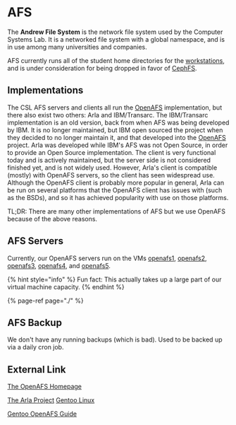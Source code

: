 # AFS

The **Andrew File System** is the network file system used by the Computer Systems Lab. It is a networked file system with a global namespace, and is in use among many universities and companies.

AFS currently runs all of the student home directories for the [workstations](../../../services/workstations/), and is under consideration for being dropped in favor of [CephFS](../cephfs.md).

## Implementations

The CSL AFS servers and clients all run the [OpenAFS](openafs.md) implementation, but there also exist two others: Arla and IBM/Transarc. The IBM/Transarc implementation is an old version, back from when AFS was being developed by IBM. It is no longer maintained, but IBM open sourced the project when they decided to no longer maintain it, and that developed into the [OpenAFS](openafs.md) project. Arla was developed while IBM's AFS was not Open Source, in order to provide an Open Source implementation. The client is very functional today and is actively maintained, but the server side is not considered finished yet, and is not widely used. However, Arla's client is compatible \(mostly\) with OpenAFS servers, so the client has seen widespread use. Although the OpenAFS client is probably more popular in general, Arla can be run on several platforms that the OpenAFS client has issues with \(such as the BSDs\), and so it has achieved popularity with use on those platforms.

TL;DR: There are many other implementations of AFS but we use OpenAFS because of the above reasons.

## AFS Servers

Currently, our OpenAFS servers run on the VMs [openafs1](../../../machines/vm-servers/gorgona.md), [openafs2](../../../machines/vm-servers/galapagos.md), [openafs3](../../../machines/vm-servers/antipodes.md), [openafs4](../../../machines/vm-servers/chatham.md), and [openafs5](../../../machines/vm-servers/cocos.md). 

{% hint style="info" %}
Fun fact: This actually takes up a large part of our virtual machine capacity.
{% endhint %}

{% page-ref page="./" %}

## AFS Backup

We don't have any running backups \(which is bad\). Used to be backed up via a daily cron job.

## External Link

[The OpenAFS Homepage](http://www.openafs.org/) 

[The Arla Project](http://www.stacken.kth.se/projekt/arla/) [Gentoo Linux ](http://www.gentoo.org/doc/en/openafs.xml)

[Gentoo OpenAFS Guide](http://www.gentoo.org/doc/en/openafs.xml)

